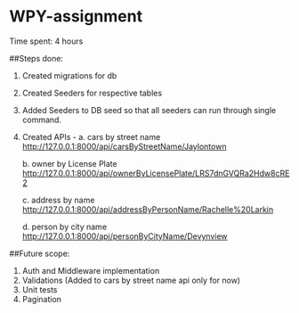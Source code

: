# WPY-assignment

Time spent: 4 hours

##Steps done:
1. Created migrations for db
2. Created Seeders for respective tables
3. Added Seeders to DB seed so that all seeders can run through single command.
4. Created APIs - 
	a. cars by street name
	http://127.0.0.1:8000/api/carsByStreetName/Jaylontown
	
	b. owner by License Plate
	http://127.0.0.1:8000/api/ownerByLicensePlate/LRS7dnGVQRa2Hdw8cRE2
	
	c. address by name
	http://127.0.0.1:8000/api/addressByPersonName/Rachelle%20Larkin
	
	d. person by city name
	http://127.0.0.1:8000/api/personByCityName/Devynview
	
	
##Future scope:
1. Auth and Middleware implementation
2. Validations (Added to cars by street name api only for now)
3. Unit tests
4. Pagination
